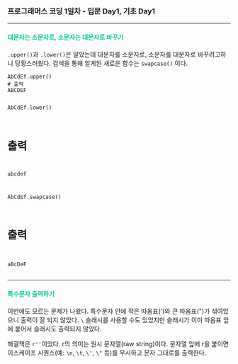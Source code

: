 <h3 id="프로그래머스-코딩-1일차---입문-day1-기초-day1">프로그래머스 코딩 1일차 - 입문 Day1, 기초 Day1</h3>
<hr />
<h4 id="span-style--color-04ca96--대문자는-소문자로-소문자는-대문자로-바꾸기"><span style="color: #04CA96;">  대문자는 소문자로, 소문자는 대문자로 바꾸기</h4>
<p><code>.upper()</code>과 <code>.lower()</code>은 알았는데 대문자를 소문자로, 소문자를 대문자로 바꾸려고하니 당황스러웠다. 검색을 통해 알게된 새로운 함수는 <code>swapcase()</code> 이다.</p>
<pre><code class="language-python">AbCdEf.upper()
# 출력
ABCDEF

AbCdEf.lower()
# 출력
abcdef

AbCdEf.swapcase()
# 출력
aBcDeF</code></pre>
<hr />
<h4 id="span-style--color-04ca96--특수문자-출력하기"><span style="color: #04CA96;">  특수문자 출력하기</h4>
<p>이번에도 모르는 문제가 나왔다. 특수문자 안에 작은 따옴표(')와 큰 따옴표(&quot;)가 섞여있으니 출력이 잘 되지 않았다. <code>\</code> 슬래시를 사용할 수도 있었지만 슬래시가 이미 따옴표 앞에 붙어서 슬래시도 출력되지 않았다.</p>
<p>해결책은 <code>r''</code>이었다. 
r의 의미는 원시 문자열(raw string)이다. 문자열 앞에 r을 붙이면 이스케이프 시퀀스(예: <code>\n</code>, <code>\t</code>, <code>\'</code>, <code>\&quot;</code> 등)를 무시하고 문자 그대로를 출력한다.</p>
